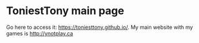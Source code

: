 # ToniestTony main page
Go here to access it: https://toniesttony.github.io/. My main website with my games is http://ynotplay.ca
